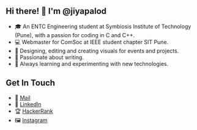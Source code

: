 ## Hi there! 👋 I'm @jiyapalod

- 🎓 An ENTC Engineering student at Symbiosis Institute of Technology (Pune), with a passion for coding in C and C++.
- 💻 Webmaster for ComSoc at IEEE student chapter SIT Pune.
- 🎨 Designing, editing and creating visuals for events and projects. 
- 🎥 Passionate about writing.
- 🌱 Always learning and experimenting with new technologies.

## Get In Touch

- 📧 [Mail](jiyapalod@gmail.com)
- 💼 [LinkedIn](https://www.linkedin.com/in/jiya-palod-9b9b46285/)
- 🏆 [HackerRank](https://www.hackerrank.com/profile/jiyapalod)
- 🖼️ [Instagram](https://www.instagram.com/jiya_palod/?hl=en)


<!---
jiyapalod/jiyapalod is a ✨ special ✨ repository because its `README.md` (this file) appears on your GitHub profile.
You can click the Preview link to take a look at your changes.
--->
